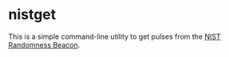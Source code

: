 # nistget

This is a simple command-line utility to get pulses from the [NIST Randomness Beacon](https://csrc.nist.gov/projects/interoperable-randomness-beacons).
